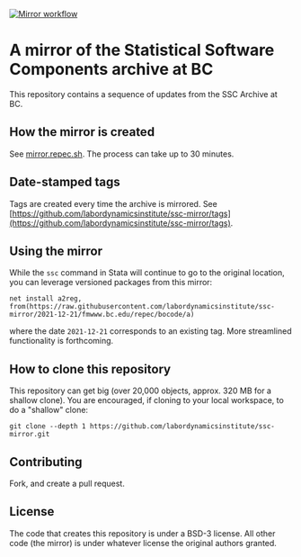 [![Mirror workflow](https://github.com/labordynamicsinstitute/ssc-mirror/actions/workflows/mirror.yml/badge.svg)](https://github.com/labordynamicsinstitute/ssc-mirror/actions/workflows/mirror.yml)

# A mirror of the Statistical Software Components archive at BC

This repository contains a sequence of updates from the SSC Archive at BC.

## How the mirror is created

See [mirror.repec.sh](mirror.repec.sh). The process can take up to 30 minutes.

## Date-stamped tags

Tags are created every time the archive is mirrored. See [https://github.com/labordynamicsinstitute/ssc-mirror/tags](https://github.com/labordynamicsinstitute/ssc-mirror/tags).

## Using the mirror

While the `ssc` command in Stata will continue to go to the original location, you can leverage versioned packages from this mirror:

```{stata}
net install a2reg, from(https://raw.githubusercontent.com/labordynamicsinstitute/ssc-mirror/2021-12-21/fmwww.bc.edu/repec/bocode/a)
```

where the date `2021-12-21` corresponds to an existing tag. More streamlined functionality is forthcoming.

## How to clone this repository

This repository can get big (over 20,000 objects, approx. 320 MB for a shallow clone). You are encouraged, if cloning to your local workspace, to do a "shallow" clone:

    git clone --depth 1 https://github.com/labordynamicsinstitute/ssc-mirror.git

## Contributing

Fork, and create a pull request.

## License

The code that creates this repository is under a BSD-3 license. All other code (the mirror) is under whatever license the original authors granted.

